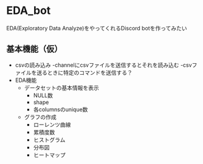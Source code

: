 # EDA_bot
EDA(Exploratory Data Analyze)をやってくれるDiscord botを作ってみたい

## 基本機能（仮）
- csvの読み込み
  -channelにcsvファイルを送信するとそれを読み込む
  -csvファイルを送るときに特定のコマンドを送信する？
- EDA機能
  - データセットの基本情報を表示
    - NULL数
    - shape
    - 各columnsのunique数
  - グラフの作成
    - ローレンツ曲線
    - 累積度数
    - ヒストグラム
    - 分布図
    - ヒートマップ
